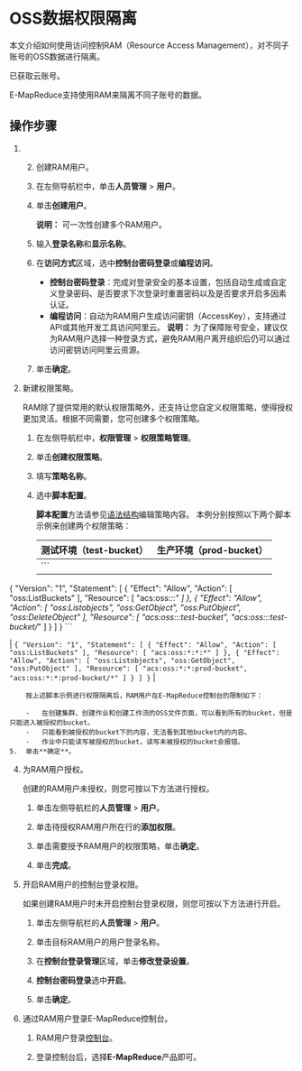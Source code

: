 # OSS数据权限隔离

本文介绍如何使用访问控制RAM（Resource Access Management），对不同子账号的OSS数据进行隔离。

已获取云账号。

E-MapReduce支持使用RAM来隔离不同子账号的数据。

## 操作步骤

1.  2.  创建RAM用户。

    1.  在左侧导航栏中，单击**人员管理** \> **用户**。

    2.  单击**创建用户**。

        **说明：** 可一次性创建多个RAM用户。

    3.  输入**登录名称**和**显示名称**。

    4.  在**访问方式**区域，选中**控制台密码登录**或**编程访问**。

        -   **控制台密码登录**：完成对登录安全的基本设置，包括自动生成或自定义登录密码、是否要求下次登录时重置密码以及是否要求开启多因素认证。
        -   **编程访问**：自动为RAM用户生成访问密钥（AccessKey），支持通过API或其他开发工具访问阿里云。
        **说明：** 为了保障账号安全，建议仅为RAM用户选择一种登录方式，避免RAM用户离开组织后仍可以通过访问密钥访问阿里云资源。

    5.  单击**确定**。

3.  新建权限策略。

    RAM除了提供常用的默认权限策略外，还支持让您自定义权限策略，使得授权更加灵活。根据不同需要，您可创建多个权限策略。

    1.  在左侧导航栏中，**权限管理** \> **权限策略管理**。

    2.  单击**创建权限策略**。

    3.  填写**策略名称**。

    4.  选中**脚本配置**。

        **脚本配置**方法请参见[语法结构](/intl.zh-CN/权限策略管理/权限策略语言/权限策略语法和结构.md)编辑策略内容。 本例分别按照以下两个脚本示例来创建两个权限策略：

        |测试环境（test-bucket）|生产环境（prod-bucket）|
        |-----------------|-----------------|
        |        ```
{
"Version": "1",
"Statement": [
{
"Effect": "Allow",
"Action": [
  "oss:ListBuckets"
],
"Resource": [
  "acs:oss:*:*:*"
]
},
{
"Effect": "Allow",
"Action": [
  "oss:Listobjects",
  "oss:GetObject",
  "oss:PutObject",
  "oss:DeleteObject"
],
"Resource": [
  "acs:oss:*:*:test-bucket",
  "acs:oss:*:*:test-bucket/*"
]
}
]
}
        ```

|        ```
{
"Version": "1",
"Statement": [
{
"Effect": "Allow",
"Action": [
  "oss:ListBuckets"
],
"Resource": [
  "acs:oss:*:*:*"
]
},
{
"Effect": "Allow",
"Action": [
  "oss:Listobjects",
  "oss:GetObject",
  "oss:PutObject"
],
"Resource": [
  "acs:oss:*:*:prod-bucket",
  "acs:oss:*:*:prod-bucket/*"
]
}
]
}
        ``` |

        按上述脚本示例进行权限隔离后，RAM用户在E-MapReduce控制台的限制如下：

        -   在创建集群、创建作业和创建工作流的OSS文件页面，可以看到所有的bucket，但是只能进入被授权的bucket。
        -   只能看到被授权的bucket下的内容，无法看到其他bucket内的内容。
        -   作业中只能读写被授权的bucket，读写未被授权的bucket会报错。
    5.  单击**确定**。

4.  为RAM用户授权。

    创建的RAM用户未授权，则您可按以下方法进行授权。

    1.  单击左侧导航栏的**人员管理** \> **用户**。

    2.  单击待授权RAM用户所在行的**添加权限**。

    3.  单击需要授予RAM用户的权限策略，单击**确定**。

    4.  单击**完成**。

5.  开启RAM用户的控制台登录权限。

    如果创建RAM用户时未开启控制台登录权限，则您可按以下方法进行开启。

    1.  单击左侧导航栏的**人员管理** \> **用户**。

    2.  单击目标RAM用户的用户登录名称。

    3.  在**控制台登录管理**区域，单击**修改登录设置**。

    4.  **控制台密码登录**选中**开启**。

    5.  单击**确定**。

6.  通过RAM用户登录E-MapReduce控制台。

    1.  RAM用户登录[控制台](https://signin.alibabacloud.com/login.htm)。

    2.  登录控制台后，选择**E-MapReduce**产品即可。


